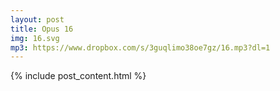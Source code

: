 ```yaml
---
layout: post
title: Opus 16
img: 16.svg
mp3: https://www.dropbox.com/s/3guqlimo38oe7gz/16.mp3?dl=1
---
```


{% include post_content.html %}
